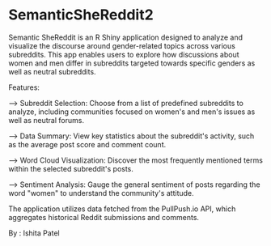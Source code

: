 # SemanticSheReddit2
Semantic SheReddit is an R Shiny application designed to analyze and visualize the discourse around gender-related topics across various subreddits. This app enables users to explore how discussions about women and men differ in subreddits targeted towards specific genders as well as neutral subreddits.


Features: 

--> Subreddit Selection: Choose from a list of predefined subreddits to analyze, including communities focused on women's and men's issues as well as neutral forums.

--> Data Summary: View key statistics about the subreddit's activity, such as the average post score and comment count.

--> Word Cloud Visualization: Discover the most frequently mentioned terms within the selected subreddit's posts.

--> Sentiment Analysis: Gauge the general sentiment of posts regarding the word "women" to understand the community's attitude.


The application utilizes data fetched from the PullPush.io API, which aggregates historical Reddit submissions and comments.

By : Ishita Patel
